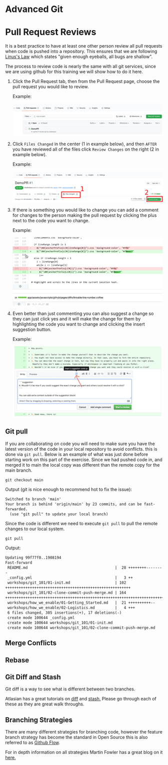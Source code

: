 # Advanced Git 

# Pull Request Reviews

It is a best practice to have at least one other person review all pull requests when code is pushed into a repository. This ensures that we are following [Linus's Law](https://en.wikipedia.org/wiki/Linus%27s_law) which states "given enough eyeballs, all bugs are shallow". 

The process to review code is nearly the same with all git services, since we are using github for this training we will show how to do it here.

1. Click the Pull Request tab, then from the Pull Request page, choose the pull request you would like to review.

   Example:

   ![addimage](images/select_pr.png)

2. Click `Files Changed` in the center (1 in example below), and then `AFTER` you have reviewed all of the files click `Review Changes` on the right (2 in example below).
   
   Example:

   ![addimage](images/review_changes.png)

3. If there is something you would like to change you can add a comment for changes to the person making the pull request by clicking the plus next to the code you want to change.

   Example:

   ![hovercomment](images/hover-comment-icon.gif)

4. Even better than just commenting you can also suggest a change so they can just click yes and it will make the change for them by highlighting the code you want to change and clicking the insert suggestion button.

   Example:

   ![sugestion block](images/suggestion-block.png)


## Git pull

If you are collaborating on code you will need to make sure you have the latest version of the code in your local repository to avoid conflicts. this is done via `git pull`. Below is an example of what was just done before starting work on this part of the exercise. Since we had pushed code in, and merged it to main the local copy was different than the remote copy for the main branch.

```shell
git checkout main
```

Output (git is nice enough to recommend hot to fix the issue):

```shell
Switched to branch 'main'
Your branch is behind 'origin/main' by 23 commits, and can be fast-forwarded.
  (use "git pull" to update your local branch)
```

Since the code is different we need to execute `git pull` to pull the remote changes to our local system.

```shell
git pull
```

Output:

```shell
Updating 99f77f0..1908194
Fast-forward
 README.md                                       |  28 ++++++++--------
 _config.yml                                     |   3 ++
 workshops/git_101/01-init.md                    | 102 ++++++++++++++++++++++++++++++++++++++++++++++++++++++++
 workshops/git_101/02-clone-commit-push-merge.md | 164 ++++++++++++++++++++++++++++++++++++++++++++++++++++++++++++++++++++++++++++++++++++++++++
 workshops/how_we_enable/01-Getting_Started.md   |  21 ++++++++++--
 workshops/how_we_enable/02-Logistics.md         |   4 +++
 6 files changed, 305 insertions(+), 17 deletions(-)
 create mode 100644 _config.yml
 create mode 100644 workshops/git_101/01-init.md
 create mode 100644 workshops/git_101/02-clone-commit-push-merge.md
 ```


## Merge Conflicts

## Rebase

## Git Diff and Stash
Git diff is a way to see what is different between two branches.

Atlasian has a great tutorials on [diff](https://www.atlassian.com/git/tutorials/saving-changes/git-diff) and [stash.](https://www.atlassian.com/git/tutorials/saving-changes/git-stash) Please go through each of these as they are great walk throughs.


## Branching Strategies

There are many different strategies for branching code, however the feature branch strategy has become the standard in Open Source this is also referred to as [Github Flow](https://guides.github.com/introduction/flow/).

For in depth information on all strategies Martin Fowler has a great blog on it [here.](https://martinfowler.com/articles/branching-patterns.html)